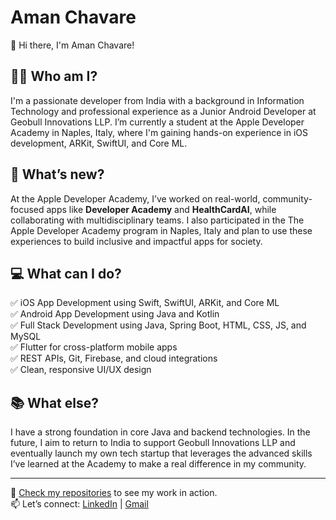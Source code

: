 # Aman Chavare

👋 Hi there, I'm Aman Chavare!

## 👨‍💻 Who am I?

I'm a passionate developer from India with a background in Information Technology and professional experience as a Junior Android Developer at Geobull Innovations LLP. I’m currently a student at the Apple Developer Academy in Naples, Italy, where I'm gaining hands-on experience in iOS development, ARKit, SwiftUI, and Core ML.

## 🚀 What’s new?

At the Apple Developer Academy, I’ve worked on real-world, community-focused apps like **Developer Academy** and **HealthCardAI**, while collaborating with multidisciplinary teams. I also participated in the The Apple Developer Academy program in Naples, Italy and plan to use these experiences to build inclusive and impactful apps for society.

## 💻 What can I do?

✅ iOS App Development using Swift, SwiftUI, ARKit, and Core ML  
✅ Android App Development using Java and Kotlin  
✅ Full Stack Development using Java, Spring Boot, HTML, CSS, JS, and MySQL  
✅ Flutter for cross-platform mobile apps  
✅ REST APIs, Git, Firebase, and cloud integrations  
✅ Clean, responsive UI/UX design

## 📚 What else?

I have a strong foundation in core Java and backend technologies. In the future, I aim to return to India to support Geobull Innovations LLP and eventually launch my own tech startup that leverages the advanced skills I’ve learned at the Academy to make a real difference in my community.

---

🔗 [Check my repositories](#) to see my work in action.  
📫 Let’s connect: [LinkedIn]([https://www.linkedin.com/](https://www.linkedin.com/in/aman-chavare/)) | [Gmail](amanchavare2002@gmail.com)  
